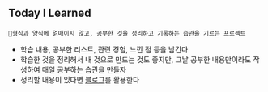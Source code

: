 ## Today I Learned

```
📍형식과 양식에 얽매이지 않고, 공부한 것을 정리하고 기록하는 습관을 기르는 프로젝트
```

- 학습 내용, 공부한 리스트, 관련 경험, 느낀 점 등을 남긴다
- 학습한 것을 정리해서 내 것으로 만드는 것도 좋지만, 그날 공부한 내용만이라도 작성하여 매일 공부하는 습관을 만들자
- 정리할 내용이 있다면 [블로그](https://velog.io/@yennnny/posts)를 활용한다
